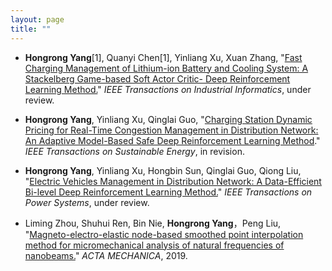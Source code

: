 ```yaml
---
layout: page
title: ""
---
```


- **Hongrong Yang**[1], Quanyi Chen[1], Yinliang Xu, Xuan Zhang, "[Fast Charging Management of Lithium-ion Battery and Cooling System: A Stackelberg Game-based Soft Actor Critic- Deep Reinforcement Learning Method.](https://hongrongyang.github.io/3.pdf)" *IEEE Transactions on Industrial Informatics*, under review.

- **Hongrong Yang**, Yinliang Xu, Qinglai Guo, "[Charging Station Dynamic Pricing for Real-Time Congestion Management in Distribution Network: An Adaptive Model-Based Safe Deep Reinforcement Learning Method](https://hongrongyang.github.io/2.pdf)." *IEEE Transactions on Sustainable Energy*, in revision.

- **Hongrong Yang**, Yinliang Xu, Hongbin Sun, Qinglai Guo, Qiong Liu, "[Electric Vehicles Management in Distribution Network: A Data-Efficient Bi-level Deep Reinforcement Learning Method.](https://hongrongyang.github.io/1.pdf)" *IEEE Transactions on Power Systems*, under review.

- Liming Zhou, Shuhui Ren, Bin Nie, **Hongrong Yang**，Peng Liu, "[Magneto-electro-elastic node-based smoothed point interpolation method for micromechanical analysis of natural frequencies of nanobeams.](https://link.springer.com/article/10.1007/s00707-019-02489-6)" *ACTA MECHANICA*, 2019.
